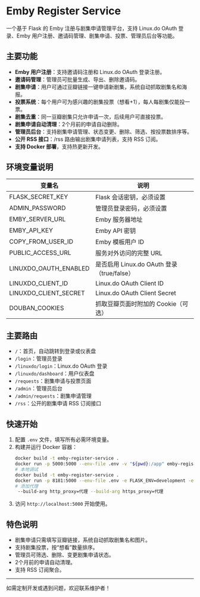 # Emby Register Service

一个基于 Flask 的 Emby 注册与剧集申请管理平台，支持 Linux.do OAuth 登录、Emby 用户注册、邀请码管理、剧集申请、投票、管理员后台等功能。

## 主要功能

- **Emby 用户注册**：支持邀请码注册和 Linux.do OAuth 登录注册。
- **邀请码管理**：管理员可批量生成、导出、删除邀请码。
- **剧集申请**：用户可通过豆瓣链接一键申请新剧集，系统自动抓取剧集名和海报。
- **投票系统**：每个用户可为感兴趣的剧集投票（想看+1），每人每剧集仅能投一票。
- **剧集去重**：同一豆瓣剧集只允许申请一次，后续用户可直接投票。
- **剧集申请自动清理**：2个月前的申请自动删除。
- **管理员后台**：支持剧集申请管理、状态变更、删除、筛选、按投票数排序等。
- **公开 RSS 接口**：/rss 路由输出剧集申请列表，支持 RSS 订阅。
- **支持 Docker 部署**，支持热更新开发。

## 环境变量说明

| 变量名              | 说明                                   |
|---------------------|----------------------------------------|
| FLASK_SECRET_KEY    | Flask 会话密钥，必须设置               |
| ADMIN_PASSWORD      | 管理员登录密码，必须设置               |
| EMBY_SERVER_URL     | Emby 服务器地址                        |
| EMBY_API_KEY        | Emby API 密钥                          |
| COPY_FROM_USER_ID   | Emby 模板用户 ID                       |
| PUBLIC_ACCESS_URL   | 服务对外访问的完整 URL                 |
| LINUXDO_OAUTH_ENABLED | 是否启用 Linux.do OAuth 登录（true/false）|
| LINUXDO_CLIENT_ID   | Linux.do OAuth Client ID               |
| LINUXDO_CLIENT_SECRET | Linux.do OAuth Client Secret           |
| DOUBAN_COOKIES      | 抓取豆瓣页面时附加的 Cookie（可选）     |

## 主要路由

- `/`：首页，自动跳转到登录或仪表盘
- `/login`：管理员登录
- `/linuxdo/login`：Linux.do OAuth 登录
- `/linuxdo/dashboard`：用户仪表盘
- `/requests`：剧集申请与投票页面
- `/admin`：管理员后台
- `/admin/requests`：剧集申请管理
- `/rss`：公开的剧集申请 RSS 订阅接口

## 快速开始

1. 配置 `.env` 文件，填写所有必需环境变量。
2. 构建并运行 Docker 容器：
   ```sh
   docker build -t emby-register-service .
   docker run -p 5000:5000 --env-file .env -v "${pwd}:/app" emby-register-service
   # 本地调试
   docker build -t emby-register-service .
   docker run -p 8181:5000 --env-file .env -e FLASK_ENV=development -e FLASK_DEBUG=1  -v "${pwd}:/app" emby-register-service 
   # 添加代理
    --build-arg http_proxy=代理 --build-arg https_proxy=代理 
   ```
3. 访问 `http://localhost:5000` 开始使用。


## 特色说明

- 剧集申请只需填写豆瓣链接，系统自动抓取剧集名和图片。
- 支持剧集投票，按“想看”数量排序。
- 管理员可筛选、删除、变更剧集申请状态。
- 2个月前的申请自动清理。
- 支持 RSS 订阅聚合。

---

如需定制开发或遇到问题，欢迎联系维护者！

